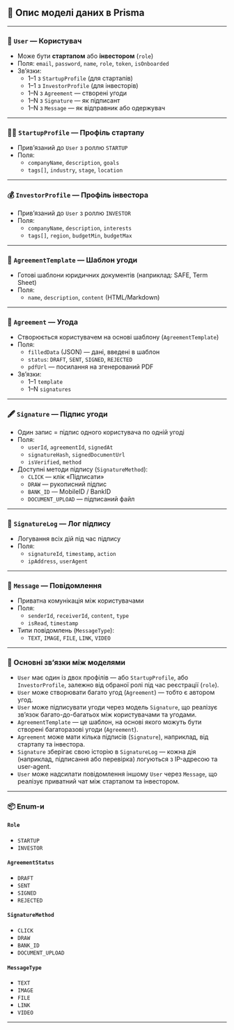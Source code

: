 ## 🧩 Опис моделі даних в Prisma

---

### 👤 `User` — Користувач
- Може бути **стартапом** або **інвестором** (`role`)
- Поля: `email`, `password`, `name`, `role`, `token`, `isOnboarded`
- Зв’язки:
  - 1–1 з `StartupProfile` (для стартапів)
  - 1–1 з `InvestorProfile` (для інвесторів)
  - 1–N з `Agreement` — створені угоди
  - 1–N з `Signature` — як підписант
  - 1–N з `Message` — як відправник або одержувач

---

### 🧑‍💼 `StartupProfile` — Профіль стартапу
- Прив’язаний до `User` з роллю `STARTUP`
- Поля:
  - `companyName`, `description`, `goals`
  - `tags[]`, `industry`, `stage`, `location`

---

### 💰 `InvestorProfile` — Профіль інвестора
- Прив’язаний до `User` з роллю `INVESTOR`
- Поля:
  - `companyName`, `description`, `interests`
  - `tags[]`, `region`, `budgetMin`, `budgetMax`

---

### 📄 `AgreementTemplate` — Шаблон угоди
- Готові шаблони юридичних документів (наприклад: SAFE, Term Sheet)
- Поля:
  - `name`, `description`, `content` (HTML/Markdown)

---

### 📑 `Agreement` — Угода
- Створюється користувачем на основі шаблону (`AgreementTemplate`)
- Поля:
  - `filledData` (JSON) — дані, введені в шаблон
  - `status`: `DRAFT`, `SENT`, `SIGNED`, `REJECTED`
  - `pdfUrl` — посилання на згенерований PDF
- Зв’язки:
  - 1–1 `template`
  - 1–N `signatures`

---

### 🖋️ `Signature` — Підпис угоди
- Один запис = підпис одного користувача по одній угоді
- Поля:
  - `userId`, `agreementId`, `signedAt`
  - `signatureHash`, `signedDocumentUrl`
  - `isVerified`, `method`
- Доступні методи підпису (`SignatureMethod`):
  - `CLICK` — клік «Підписати»
  - `DRAW` — рукописний підпис
  - `BANK_ID` — MobileID / BankID
  - `DOCUMENT_UPLOAD` — підписаний файл

---

### 📜 `SignatureLog` — Лог підпису
- Логування всіх дій під час підпису
- Поля:
  - `signatureId`, `timestamp`, `action`
  - `ipAddress`, `userAgent`

---

### 💬 `Message` — Повідомлення
- Приватна комунікація між користувачами
- Поля:
  - `senderId`, `receiverId`, `content`, `type`
  - `isRead`, `timestamp`
- Типи повідомлень (`MessageType`):
  - `TEXT`, `IMAGE`, `FILE`, `LINK`, `VIDEO`

---

### 🔁 Основні зв’язки між моделями
- `User` має один із двох профілів — або `StartupProfile`, або `InvestorProfile`, залежно від обраної ролі під час реєстрації (`role`).
- `User` може створювати багато угод (`Agreement`) — тобто є автором угод.
- `User` може підписувати угоди через модель `Signature`, що реалізує зв’язок багато-до-багатьох між користувачами та угодами.
- `AgreementTemplate` — це шаблон, на основі якого можуть бути створені багаторазові угоди (`Agreement`).
- `Agreement` може мати кілька підписів (`Signature`), наприклад, від стартапу та інвестора.
- `Signature` зберігає свою історію в `SignatureLog` — кожна дія (наприклад, підписання або перевірка) логуються з IP-адресою та user-agent.
- `User` може надсилати повідомлення іншому `User` через `Message`, що реалізує приватний чат між стартапом та інвестором.


---

### 📦 Enum-и

#### `Role`
- `STARTUP`
- `INVESTOR`

#### `AgreementStatus`
- `DRAFT`
- `SENT`
- `SIGNED`
- `REJECTED`

#### `SignatureMethod`
- `CLICK`
- `DRAW`
- `BANK_ID`
- `DOCUMENT_UPLOAD`

#### `MessageType`
- `TEXT`
- `IMAGE`
- `FILE`
- `LINK`
- `VIDEO`

---
